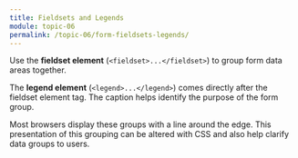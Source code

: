 ```yaml
---
title: Fieldsets and Legends
module: topic-06
permalink: /topic-06/form-fieldsets-legends/
---
```



<div class="divider-heading"></div>

Use the **fieldset element** (`<fieldset>...</fieldset>`) to group form data areas together.

The **legend element** (`<legend>...</legend>`) comes directly after the fieldset element tag. The caption helps identify the purpose of the form group.

Most browsers display these groups with a line around the edge. This presentation of this grouping can be altered with CSS and also help clarify data groups to users.

<div class="codepen-embed">
  <p data-height="600" data-theme-id="30567" data-slug-hash="RLjaPK" data-default-tab="html,result" data-user="Media-Ed-Online" data-embed-version="2" data-pen-title="Topic-05: Grouping Form Elements" class="codepen"></p>
</div>
